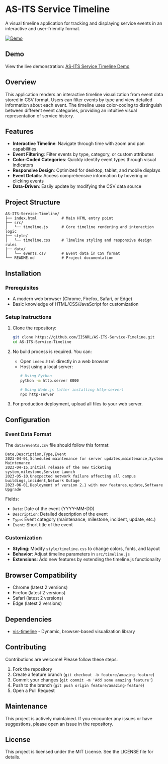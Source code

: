 # AS-ITS Service Timeline

A visual timeline application for tracking and displaying service events in an interactive and user-friendly format.

[![Demo](https://img.shields.io/badge/Demo-Live-brightgreen)](https://aws.cclljj.net/AS-ITS/AS-ITS-Service-Timeline/)

## Demo

View the live demonstration: [AS-ITS Service Timeline Demo](https://aws.cclljj.net/AS-ITS/AS-ITS-Service-Timeline/)

## Overview

This application renders an interactive timeline visualization from event data stored in CSV format. Users can filter events by type and view detailed information about each event. The timeline uses color-coding to distinguish between different event categories, providing an intuitive visual representation of service history.

## Features

- **Interactive Timeline**: Navigate through time with zoom and pan capabilities
- **Event Filtering**: Filter events by type, category, or custom attributes
- **Color-Coded Categories**: Quickly identify event types through visual indicators
- **Responsive Design**: Optimized for desktop, tablet, and mobile displays
- **Event Details**: Access comprehensive information by hovering or clicking events
- **Data-Driven**: Easily update by modifying the CSV data source

## Project Structure

```
AS-ITS-Service-Timeline/
├── index.html           # Main HTML entry point
├── src/
│   └── timeline.js      # Core timeline rendering and interaction logic
├── style/
│   └── timeline.css     # Timeline styling and responsive design rules
├── data/
│   └── events.csv       # Event data in CSV format
└── README.md            # Project documentation
```

## Installation

### Prerequisites

- A modern web browser (Chrome, Firefox, Safari, or Edge)
- Basic knowledge of HTML/CSS/JavaScript for customization

### Setup Instructions

1. Clone the repository:
   ```bash
   git clone https://github.com/IISNRL/AS-ITS-Service-Timeline.git
   cd AS-ITS-Service-Timeline
   ```

2. No build process is required. You can:
   - Open `index.html` directly in a web browser
   - Host using a local server:
     ```bash
     # Using Python
     python -m http.server 8000
     
     # Using Node.js (after installing http-server)
     npx http-server
     ```

3. For production deployment, upload all files to your web server.

## Configuration

### Event Data Format

The `data/events.csv` file should follow this format:

```csv
Date,Description,Type,Event
2023-04-01,Scheduled maintenance for server updates,maintenance,System Maintenance
2023-04-15,Initial release of the new ticketing system,milestone,Service Launch
2023-05-10,Unexpected network failure affecting all campus buildings,incident,Network Outage
2023-06-01,Deployment of version 2.1 with new features,update,Software Upgrade
```

Fields:
- `Date`: Date of the event (YYYY-MM-DD)
- `Description`: Detailed description of the event
- `Type`: Event category (maintenance, milestone, incident, update, etc.)
- `Event`: Short title of the event

### Customization

- **Styling**: Modify `style/timeline.css` to change colors, fonts, and layout
- **Behavior**: Adjust timeline parameters in `src/timeline.js`
- **Extensions**: Add new features by extending the timeline.js functionality

## Browser Compatibility

- Chrome (latest 2 versions)
- Firefox (latest 2 versions)
- Safari (latest 2 versions)
- Edge (latest 2 versions)

## Dependencies

- [vis-timeline](https://visjs.github.io/vis-timeline/) - Dynamic, browser-based visualization library

## Contributing

Contributions are welcome! Please follow these steps:

1. Fork the repository
2. Create a feature branch (`git checkout -b feature/amazing-feature`)
3. Commit your changes (`git commit -m 'Add some amazing feature'`)
4. Push to the branch (`git push origin feature/amazing-feature`)
5. Open a Pull Request

## Maintenance

This project is actively maintained. If you encounter any issues or have suggestions, please open an issue in the repository.

## License

This project is licensed under the MIT License. See the LICENSE file for details.